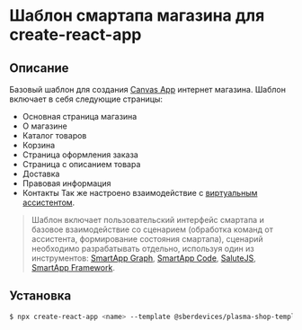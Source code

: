 # Шаблон смартапа магазина для create-react-app

## Описание

Базовый шаблон для создания [Canvas App](https://developer.sberdevices.ru/docs/ru/methodology/research/canvasapp) интернет магазина. Шаблон включает в себя следующие страницы:

-   Основная страница магазина
-   О магазине
-   Каталог товаров
-   Корзина
-   Страница оформления заказа
-   Страница с описанием товара
-   Доставка
-   Правовая информация
-   Контакты
    Так же настроено взаимодействие с [виртуальным ассистентом](https://developer.sberdevices.ru/docs/ru/basics/about_assistant).

> Шаблон включает пользовательский интерфейс смартапа и базовое взаимодействие со сценарием (обработка команд от ассистента, формирование состояния смартапа), сценарий необходимо разрабатывать отдельно, используя один из инструментов: [SmartApp Graph](https://developer.sberdevices.ru/docs/ru/developer_tools/flow/quick_start/quick_start), [SmartApp Code](https://developer.sberdevices.ru/docs/ru/developer_tools/ide/smartappcode_description_and_guide), [SaluteJS](https://developer.sberdevices.ru/docs/ru/developer_tools/salutejs), [SmartApp Framework](https://developer.sberdevices.ru/docs/ru/developer_tools/framework/overview).

## Установка

```bash
$ npx create-react-app <name> --template @sberdevices/plasma-shop-template
```
